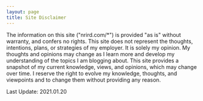 ```yaml
---
layout: page
title: Site Disclaimer
---
```


The information on this site ("nrird.com/*") is provided "as is" without warranty, and confers no rights. This site does not represent the thoughts, intentions, plans, or strategies of my employer. It is solely my opinion. My thoughts and opinions may change as I learn more and develop my understanding of the topics I am blogging about. This site provides a snapshot of my current knowledge, views, and opinions, which may change over time. I reserve the right to evolve my knowledge, thoughts, and viewpoints and to change them without providing any reason.

<span class="muted">Last Update: 2021.01.20</span>